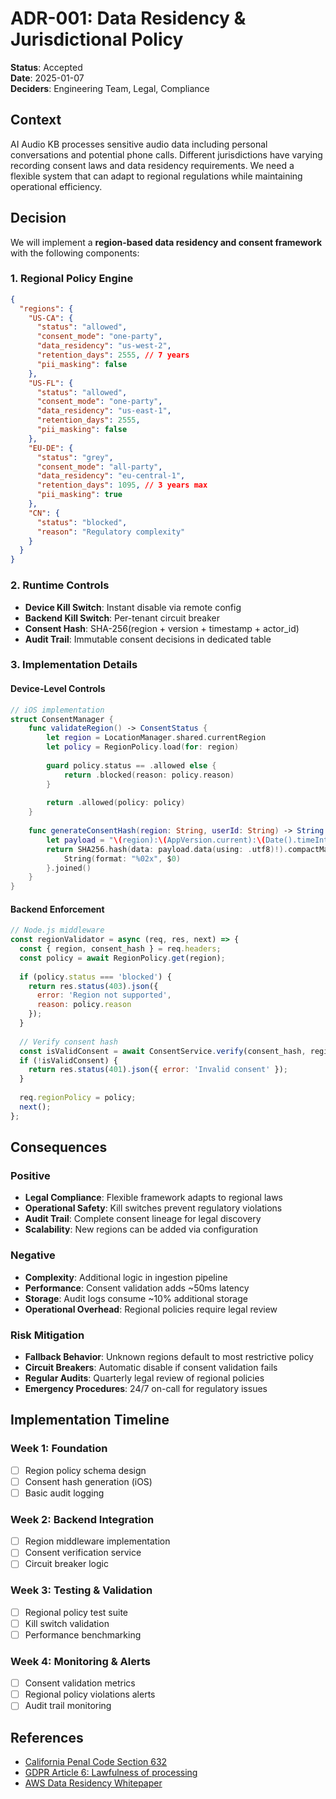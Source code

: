# ADR-001: Data Residency & Jurisdictional Policy

**Status**: Accepted  
**Date**: 2025-01-07  
**Deciders**: Engineering Team, Legal, Compliance  

## Context

AI Audio KB processes sensitive audio data including personal conversations and potential phone calls. Different jurisdictions have varying recording consent laws and data residency requirements. We need a flexible system that can adapt to regional regulations while maintaining operational efficiency.

## Decision

We will implement a **region-based data residency and consent framework** with the following components:

### 1. Regional Policy Engine
```json
{
  "regions": {
    "US-CA": {
      "status": "allowed",
      "consent_mode": "one-party",
      "data_residency": "us-west-2",
      "retention_days": 2555, // 7 years
      "pii_masking": false
    },
    "US-FL": {
      "status": "allowed", 
      "consent_mode": "one-party",
      "data_residency": "us-east-1",
      "retention_days": 2555,
      "pii_masking": false
    },
    "EU-DE": {
      "status": "grey",
      "consent_mode": "all-party",
      "data_residency": "eu-central-1",
      "retention_days": 1095, // 3 years max
      "pii_masking": true
    },
    "CN": {
      "status": "blocked",
      "reason": "Regulatory complexity"
    }
  }
}
```

### 2. Runtime Controls
- **Device Kill Switch**: Instant disable via remote config
- **Backend Kill Switch**: Per-tenant circuit breaker
- **Consent Hash**: SHA-256(region + version + timestamp + actor_id)
- **Audit Trail**: Immutable consent decisions in dedicated table

### 3. Implementation Details

#### Device-Level Controls
```swift
// iOS implementation
struct ConsentManager {
    func validateRegion() -> ConsentStatus {
        let region = LocationManager.shared.currentRegion
        let policy = RegionPolicy.load(for: region)
        
        guard policy.status == .allowed else {
            return .blocked(reason: policy.reason)
        }
        
        return .allowed(policy: policy)
    }
    
    func generateConsentHash(region: String, userId: String) -> String {
        let payload = "\(region):\(AppVersion.current):\(Date().timeIntervalSince1970):\(userId)"
        return SHA256.hash(data: payload.data(using: .utf8)!).compactMap { 
            String(format: "%02x", $0) 
        }.joined()
    }
}
```

#### Backend Enforcement
```javascript
// Node.js middleware
const regionValidator = async (req, res, next) => {
  const { region, consent_hash } = req.headers;
  const policy = await RegionPolicy.get(region);
  
  if (policy.status === 'blocked') {
    return res.status(403).json({ 
      error: 'Region not supported',
      reason: policy.reason 
    });
  }
  
  // Verify consent hash
  const isValidConsent = await ConsentService.verify(consent_hash, region, req.user.id);
  if (!isValidConsent) {
    return res.status(401).json({ error: 'Invalid consent' });
  }
  
  req.regionPolicy = policy;
  next();
};
```

## Consequences

### Positive
- **Legal Compliance**: Flexible framework adapts to regional laws
- **Operational Safety**: Kill switches prevent regulatory violations
- **Audit Trail**: Complete consent lineage for legal discovery
- **Scalability**: New regions can be added via configuration

### Negative
- **Complexity**: Additional logic in ingestion pipeline
- **Performance**: Consent validation adds ~50ms latency
- **Storage**: Audit logs consume ~10% additional storage
- **Operational Overhead**: Regional policies require legal review

### Risk Mitigation
- **Fallback Behavior**: Unknown regions default to most restrictive policy
- **Circuit Breakers**: Automatic disable if consent validation fails
- **Regular Audits**: Quarterly legal review of regional policies
- **Emergency Procedures**: 24/7 on-call for regulatory issues

## Implementation Timeline

### Week 1: Foundation
- [ ] Region policy schema design
- [ ] Consent hash generation (iOS)
- [ ] Basic audit logging

### Week 2: Backend Integration  
- [ ] Region middleware implementation
- [ ] Consent verification service
- [ ] Circuit breaker logic

### Week 3: Testing & Validation
- [ ] Regional policy test suite
- [ ] Kill switch validation
- [ ] Performance benchmarking

### Week 4: Monitoring & Alerts
- [ ] Consent validation metrics
- [ ] Regional policy violations alerts
- [ ] Audit trail monitoring

## References
- [California Penal Code Section 632](https://leginfo.legislature.ca.gov/faces/codes_displaySection.xhtml?lawCode=PEN&sectionNum=632)
- [GDPR Article 6: Lawfulness of processing](https://gdpr-info.eu/art-6-gdpr/)
- [AWS Data Residency Whitepaper](https://docs.aws.amazon.com/whitepapers/latest/aws-overview-security-processes/data-residency.html)
